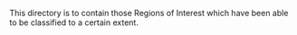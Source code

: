 This directory is to contain those Regions of Interest which have been able to be classified
to a certain extent.
